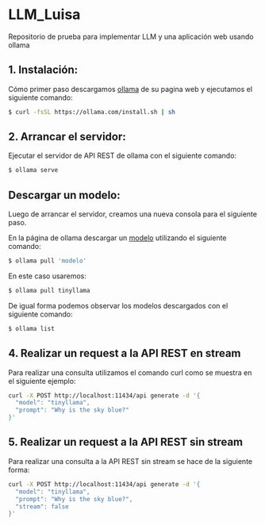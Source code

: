 # LLM_Luisa
Repositorio de prueba para implementar LLM y una aplicación web usando ollama

## 1. Instalación:
Cómo primer paso descargamos [ollama](https://ollama.com/download/linux) de su pagina web y ejecutamos el siguiente comando:

````bash 
$ curl -fsSL https://ollama.com/install.sh | sh
````

## 2. Arrancar el servidor:
Ejecutar el servidor de API REST de ollama con el siguiente comando:

````bash 
$ ollama serve
````

## Descargar un modelo:
Luego de arrancar el servidor, creamos una nueva consola para el siguiente paso.

En la página de ollama descargar un [modelo](https://ollama.com/library) utilizando el siguiente comando:

````bash 
$ ollama pull 'modelo'
````

En este caso usaremos:

````bash 
$ ollama pull tinyllama
````

De igual forma podemos observar los modelos descargados con el siguiente comando:

````bash 
$ ollama list
````

## 4. Realizar un request a la API REST en stream

Para realizar una consulta utilizamos el comando curl como se muestra en el siguiente ejemplo:

````bash 
curl -X POST http://localhost:11434/api generate -d '{
  "model": "tinyllama",
  "prompt": "Why is the sky blue?"
}'
````

## 5. Realizar un request a la API REST sin stream

Para realizar una consulta a la API REST sin stream se hace de la siguiente forma:

````bash 
curl -X POST http://localhost:11434/api generate -d '{
  "model": "tinyllama",
  "prompt": "Why is the sky blue?",
  "stream": false
}'
````


